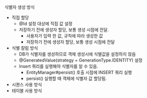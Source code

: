 식별자 생성 방식

* 직접 할당
  * @Id 설정 대상에 직접 값 설정
  * 저장하기 전에 생성자 할당, 보통 생성 시점에 전달.
    * 사용자가 입력 한 값, 규칙에 따라 생성한 값
    * 저장하기 전에 생성자 할당, 보통 생성 시점에 전달
* 식별 칼럼 방식
  * DB가 식별자를 생성하므로 객체 생성시에 식별값을 설정하지 않음
  * @GeneratedValue(strategy = GenerationType.IDENTITY) 설정
  * Insert 쿼리를 실행해야 식별자를 알 수 있음.
    * EntityManager#persist() 호출 시점에 INSERT 쿼리 실행
    * persist() 실행할 때 객체에 식별자 값 할당됨.
* 시퀀스 사용 방식
* 테이블 사용 방식